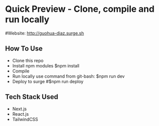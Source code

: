 

# Quick Preview - Clone, compile and run locally
#Website: http://guohua-diaz.surge.sh

## How To Use

- Clone this repo
- Install npm modules
$npm install
- Compile
- Run locally use command from git-bash:
$npm run dev
- Deploy to surge
#$npm run deploy

## Tech Stack Used 
- Next.js
- React.js
- TailwindCSS







